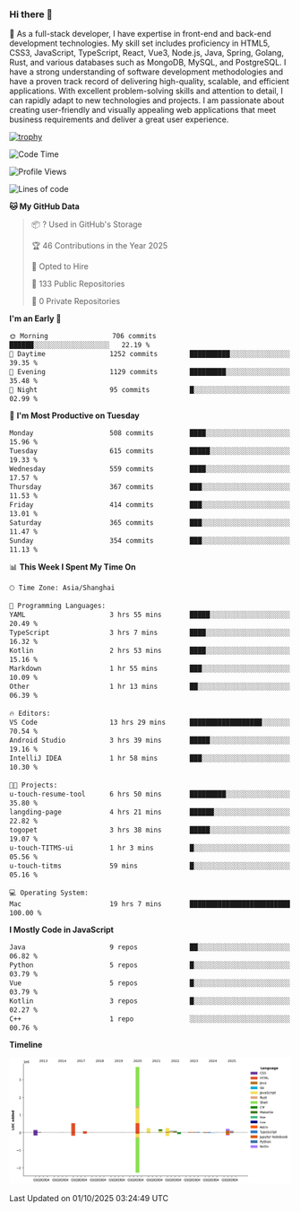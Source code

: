 ### Hi there 👋

🌱 As a full-stack developer, I have expertise in front-end and back-end development technologies. My skill set includes proficiency in HTML5, CSS3, JavaScript, TypeScript, React, Vue3, Node.js, Java, Spring, Golang, Rust, and various databases such as MongoDB, MySQL, and PostgreSQL. I have a strong understanding of software development methodologies and have a proven track record of delivering high-quality, scalable, and efficient applications. With excellent problem-solving skills and attention to detail, I can rapidly adapt to new technologies and projects. I am passionate about creating user-friendly and visually appealing web applications that meet business requirements and deliver a great user experience.

[![trophy](https://github-profile-trophy.vercel.app/?username=elton&rank=SECRET,SSS,SS,S,AAA,AA,A&theme=onedark&no-frame=true&margin-w=10)](https://github.com/ryo-ma/github-profile-trophy)

<!--START_SECTION:waka-->
![Code Time](http://img.shields.io/badge/Code%20Time-1%2C936%20hrs%2028%20mins-blue)

![Profile Views](http://img.shields.io/badge/Profile%20Views-0-blue)

![Lines of code](https://img.shields.io/badge/From%20Hello%20World%20I%27ve%20Written-5.9%20million%20lines%20of%20code-blue)

**🐱 My GitHub Data** 

> 📦 ? Used in GitHub's Storage 
 > 
> 🏆 46 Contributions in the Year 2025
 > 
> 💼 Opted to Hire
 > 
> 📜 133 Public Repositories 
 > 
> 🔑 0 Private Repositories 
 > 
**I'm an Early 🐤** 

```text
🌞 Morning                706 commits         ██████░░░░░░░░░░░░░░░░░░░   22.19 % 
🌆 Daytime                1252 commits        ██████████░░░░░░░░░░░░░░░   39.35 % 
🌃 Evening                1129 commits        █████████░░░░░░░░░░░░░░░░   35.48 % 
🌙 Night                  95 commits          █░░░░░░░░░░░░░░░░░░░░░░░░   02.99 % 
```
📅 **I'm Most Productive on Tuesday** 

```text
Monday                   508 commits         ████░░░░░░░░░░░░░░░░░░░░░   15.96 % 
Tuesday                  615 commits         █████░░░░░░░░░░░░░░░░░░░░   19.33 % 
Wednesday                559 commits         ████░░░░░░░░░░░░░░░░░░░░░   17.57 % 
Thursday                 367 commits         ███░░░░░░░░░░░░░░░░░░░░░░   11.53 % 
Friday                   414 commits         ███░░░░░░░░░░░░░░░░░░░░░░   13.01 % 
Saturday                 365 commits         ███░░░░░░░░░░░░░░░░░░░░░░   11.47 % 
Sunday                   354 commits         ███░░░░░░░░░░░░░░░░░░░░░░   11.13 % 
```


📊 **This Week I Spent My Time On** 

```text
🕑︎ Time Zone: Asia/Shanghai

💬 Programming Languages: 
YAML                     3 hrs 55 mins       █████░░░░░░░░░░░░░░░░░░░░   20.49 % 
TypeScript               3 hrs 7 mins        ████░░░░░░░░░░░░░░░░░░░░░   16.32 % 
Kotlin                   2 hrs 53 mins       ████░░░░░░░░░░░░░░░░░░░░░   15.16 % 
Markdown                 1 hr 55 mins        ███░░░░░░░░░░░░░░░░░░░░░░   10.09 % 
Other                    1 hr 13 mins        ██░░░░░░░░░░░░░░░░░░░░░░░   06.39 % 

🔥 Editors: 
VS Code                  13 hrs 29 mins      ██████████████████░░░░░░░   70.54 % 
Android Studio           3 hrs 39 mins       █████░░░░░░░░░░░░░░░░░░░░   19.16 % 
IntelliJ IDEA            1 hr 58 mins        ███░░░░░░░░░░░░░░░░░░░░░░   10.30 % 

🐱‍💻 Projects: 
u-touch-resume-tool      6 hrs 50 mins       █████████░░░░░░░░░░░░░░░░   35.80 % 
langding-page            4 hrs 21 mins       ██████░░░░░░░░░░░░░░░░░░░   22.82 % 
togopet                  3 hrs 38 mins       █████░░░░░░░░░░░░░░░░░░░░   19.07 % 
u-touch-TITMS-ui         1 hr 3 mins         █░░░░░░░░░░░░░░░░░░░░░░░░   05.56 % 
u-touch-titms            59 mins             █░░░░░░░░░░░░░░░░░░░░░░░░   05.16 % 

💻 Operating System: 
Mac                      19 hrs 7 mins       █████████████████████████   100.00 % 
```

**I Mostly Code in JavaScript** 

```text
Java                     9 repos             ██░░░░░░░░░░░░░░░░░░░░░░░   06.82 % 
Python                   5 repos             █░░░░░░░░░░░░░░░░░░░░░░░░   03.79 % 
Vue                      5 repos             █░░░░░░░░░░░░░░░░░░░░░░░░   03.79 % 
Kotlin                   3 repos             █░░░░░░░░░░░░░░░░░░░░░░░░   02.27 % 
C++                      1 repo              ░░░░░░░░░░░░░░░░░░░░░░░░░   00.76 % 
```



**Timeline**

![Lines of Code chart](https://raw.githubusercontent.com/elton/elton/main/assets/bar_graph.png)


 Last Updated on 01/10/2025 03:24:49 UTC
<!--END_SECTION:waka-->

<!--
**elton/elton** is a ✨ _special_ ✨ repository because its `README.md` (this file) appears on your GitHub profile.

Here are some ideas to get you started:

- 🔭 I’m currently working on ...
- 🌱 I’m currently learning ...
- 👯 I’m looking to collaborate on ...
- 🤔 I’m looking for help with ...
- 💬 Ask me about ...
- 📫 How to reach me: ...
- 😄 Pronouns: ...
- ⚡ Fun fact: ...
-->
